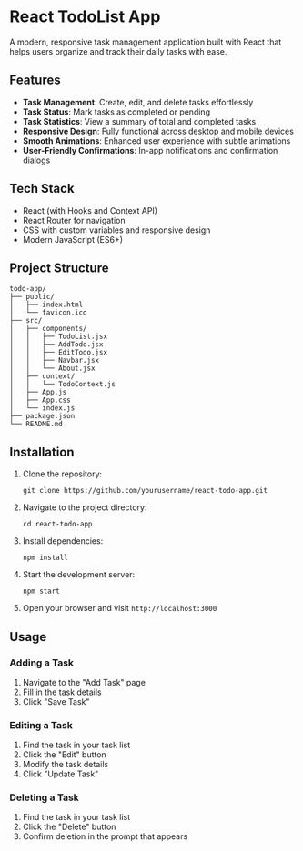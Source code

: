 # React TodoList App

A modern, responsive task management application built with React that helps users organize and track their daily tasks with ease.


## Features

- **Task Management**: Create, edit, and delete tasks effortlessly
- **Task Status**: Mark tasks as completed or pending
- **Task Statistics**: View a summary of total and completed tasks
- **Responsive Design**: Fully functional across desktop and mobile devices
- **Smooth Animations**: Enhanced user experience with subtle animations
- **User-Friendly Confirmations**: In-app notifications and confirmation dialogs

## Tech Stack

- React (with Hooks and Context API)
- React Router for navigation
- CSS with custom variables and responsive design
- Modern JavaScript (ES6+)

## Project Structure

```
todo-app/
├── public/
│   ├── index.html
│   └── favicon.ico
├── src/
│   ├── components/
│   │   ├── TodoList.jsx
│   │   ├── AddTodo.jsx
│   │   ├── EditTodo.jsx
│   │   ├── Navbar.jsx
│   │   └── About.jsx
│   ├── context/
│   │   └── TodoContext.js
│   ├── App.js
│   ├── App.css
│   └── index.js
├── package.json
└── README.md
```

## Installation

1. Clone the repository:
   ```
   git clone https://github.com/yourusername/react-todo-app.git
   ```

2. Navigate to the project directory:
   ```
   cd react-todo-app
   ```

3. Install dependencies:
   ```
   npm install
   ```

4. Start the development server:
   ```
   npm start
   ```

5. Open your browser and visit `http://localhost:3000`

## Usage

### Adding a Task
1. Navigate to the "Add Task" page
2. Fill in the task details
3. Click "Save Task"

### Editing a Task
1. Find the task in your task list
2. Click the "Edit" button
3. Modify the task details
4. Click "Update Task"

### Deleting a Task
1. Find the task in your task list
2. Click the "Delete" button
3. Confirm deletion in the prompt that appears

